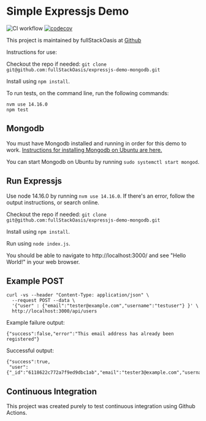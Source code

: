 # Simple Expressjs Demo

![CI workflow](https://github.com/fullStackOasis/expressjs-demo-mongodb/actions/workflows/main.yml/badge.svg) [![codecov](https://codecov.io/gh/fullStackOasis/expressjs-demo-mongodb/branch/main/graph/badge.svg)](https://codecov.io/gh/fullStackOasis/expressjs-demo-mongodb)

This project is maintained by fullStackOasis at [Github](https://github.com/fullStackOasis/expressjs-demo-mongodb)

Instructions for use:

Checkout the repo if needed: `git clone git@github.com:fullStackOasis/expressjs-demo-mongodb.git`

Install using `npm install`.

To run tests, on the command line, run the following commands:

```
nvm use 14.16.0
npm test
```

## Mongodb

You must have Mongodb installed and running in order for this demo to work. [Instructions for installing Mongodb on Ubuntu are here.](https://docs.mongodb.com/manual/tutorial/install-mongodb-on-ubuntu/)

You can start Mongodb on Ubuntu by running `sudo systemctl start mongod`.

## Run Expressjs

Use node 14.16.0 by running `nvm use 14.16.0`. If there's an error, follow the output instructions, or search online.

Checkout the repo if needed: `git clone git@github.com:fullStackOasis/expressjs-demo-mongodb.git`

Install using `npm install`.

Run using `node index.js`.

You should be able to navigate to http://localhost:3000/ and see "Hello World!" in your web browser.

## Example POST

```
curl -vs --header "Content-Type: application/json" \
  --request POST --data \
  '{"user" : {"email":"tester@example.com","username":"testuser"} }' \
  http://localhost:3000/api/users
```

Example failure output:

```
{"success":false,"error":"This email address has already been registered"}
```

Successful output:

```
{"success":true,
 "user":{"_id":"6118622c772a7f9ed9dbc1ab","email":"tester3@example.com","username":"testuser","__v":0}}
```

## Continuous Integration

This project was created purely to test continuous integration using Github Actions.
